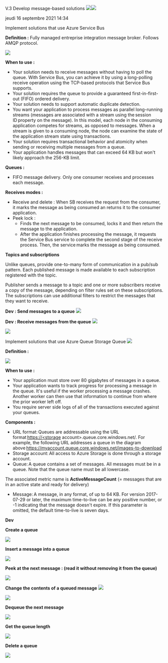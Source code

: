 ﻿V.3 Develop message-based solutions ![](Aspose.Words.63af02e8-6eec-44c5-a7f0-51ef3200de32.001.png)![](Aspose.Words.63af02e8-6eec-44c5-a7f0-51ef3200de32.002.png)

jeudi 16 septembre 2021  14:34 

Implement solutions that use Azure Service Bus 

**Definition :** Fully managed entreprise integration message broker. Follows AMQP protocol. 

![](Aspose.Words.63af02e8-6eec-44c5-a7f0-51ef3200de32.003.png)

**When to use :**  

- Your solution needs to receive messages without having to poll the queue. With Service Bus, you can achieve it by using a long-polling receive operation using the TCP-based protocols that Service Bus supports. 
- Your solution requires the queue to provide a guaranteed first-in-first-out (FIFO) ordered delivery. 
- Your solution needs to support automatic duplicate detection. 
- You want your application to process messages as parallel long-running streams (messages are associated with a stream using the session ID property on the message). In this model, each node in the consuming application competes for streams, as opposed to messages. When a stream is given to a consuming node, the node can examine the state of the application stream state using transactions. 
- Your solution requires transactional behavior and atomicity when sending or receiving multiple messages from a queue. 
- Your application handles messages that can exceed 64 KB but won't likely approach the 256-KB limit. 

**Queues :** 

- FIFO message delivery. Only one consumer receives and processes each message. 

**Receives modes :**  

- Receive and delete : When SB receives the request from the consumer, it marks the message as being consumed an returns it to the consumer application. 
- Peek lock :  
  - Finds the next message to be consumed, locks it and then return the message to the application. 
  - After the application finishes processing the message, it requests the Service Bus service to complete the second stage of the receive process. Then, the service marks the message as being consumed. 

**Topics and subscriptions** 

Unlike queues, provide one-to-many form of communication in a pub/sub pattern. Each published message is made available to each subscription registered with the topic. 

Publisher sends a message to a topic and one or more subscribers receive a copy of the message, depending on filter rules set on these subscriptions. The subscriptions can use additional filters to restrict the messages that they want to receive. 

**Dev : Send messages to a queue** ![](Aspose.Words.63af02e8-6eec-44c5-a7f0-51ef3200de32.004.jpeg)

**Dev : Receive messages from the queue** ![](Aspose.Words.63af02e8-6eec-44c5-a7f0-51ef3200de32.004.jpeg)

![](Aspose.Words.63af02e8-6eec-44c5-a7f0-51ef3200de32.005.jpeg)

Implement solutions that use Azure Queue Storage Queue ![](Aspose.Words.63af02e8-6eec-44c5-a7f0-51ef3200de32.005.jpeg)

**Definition :**  

![](Aspose.Words.63af02e8-6eec-44c5-a7f0-51ef3200de32.006.png)

**When to use :** 

- Your application must store over 80 gigabytes of messages in a queue. 
- Your application wants to track progress for processing a message in the queue. It's useful if the worker processing a message crashes. Another worker can then use that information to continue from where the prior worker left off. 
- You require server side logs of all of the transactions executed against your queues. 

**Components :**  

- URL format: Queues are addressable using the URL format [https://<storage](https://%3Cstorage/) account>.queue.core.windows.net/<queue>. For example, the following URL addresses a queue in the diagram above <https://myaccount.queue.core.windows.net/images-to-download> 
- Storage account: All access to Azure Storage is done through a storage account. 
- Queue: A queue contains a set of messages. All messages must be in a queue. Note that the queue name must be all lowercase. 

The associated metric name is **ActiveMessageCount** (= messages that are in an active state and ready for delivery) 

- Message: A message, in any format, of up to 64 KB. For version 2017-07-29 or later, the maximum time-to-live can be any positive number, or -1 indicating that the message doesn't expire. If this parameter is omitted, the default time-to-live is seven days. 

**Dev**  

**Create a queue** 

![](Aspose.Words.63af02e8-6eec-44c5-a7f0-51ef3200de32.007.jpeg)

**Insert a message into a queue** 

![](Aspose.Words.63af02e8-6eec-44c5-a7f0-51ef3200de32.008.png)

**Peek at the next message : (read it without removing it from the queue)** 

![](Aspose.Words.63af02e8-6eec-44c5-a7f0-51ef3200de32.009.png)

**Change the contents of a queued message** ![](Aspose.Words.63af02e8-6eec-44c5-a7f0-51ef3200de32.010.jpeg)

![](Aspose.Words.63af02e8-6eec-44c5-a7f0-51ef3200de32.010.jpeg)

**Dequeue the next message** 

![](Aspose.Words.63af02e8-6eec-44c5-a7f0-51ef3200de32.011.png)

**Get the queue length** 

![](Aspose.Words.63af02e8-6eec-44c5-a7f0-51ef3200de32.012.png)

**Delete a queue** 

![](Aspose.Words.63af02e8-6eec-44c5-a7f0-51ef3200de32.013.png)
